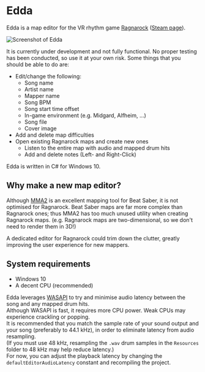 # Edda

Edda is a map editor for the VR rhythm game [Ragnarock](https://www.ragnarock-vr.com/home) ([Steam page](https://store.steampowered.com/app/1345820/Ragnarock/)).

![Screenshot of Edda](https://i.imgur.com/muLrvqV.png)

It is currently under development and not fully functional. No proper testing has been conducted, so use it at your own risk.
Some things that you should be able to do are:
- Edit/change the following:
  - Song name
  - Artist name
  - Mapper name
  - Song BPM
  - Song start time offset
  - In-game environment (e.g. Midgard, Alfheim, ...)
  - Song file
  - Cover image
- Add and delete map difficulties
- Open existing Ragnarock maps and create new ones
  - Listen to the entire map with audio and mapped drum hits
  - Add and delete notes (Left- and Right-Click)

Edda is written in C# for Windows 10.

## Why make a new map editor?

Although [MMA2](https://github.com/Shadnix-was-taken/MediocreMapper) is an excellent mapping tool for Beat Saber, it is not optimised for Ragnarock.
Beat Saber maps are far more complex than Ragnarock ones; thus MMA2 has too much unused utility when creating Ragnarock maps. 
(e.g. Ragnarock maps are two-dimensional, so we don't need to render them in 3D!)

A dedicated editor for Ragnarock could trim down the clutter, greatly improving the user experience for new mappers.

## System requirements
- Windows 10
- A decent CPU (recommended)

Edda leverages [WASAPI](https://docs.microsoft.com/en-us/windows/win32/coreaudio/wasapi) to try and minimise audio latency between the song and any mapped drum hits.  
Although WASAPI is fast, it requires more CPU power. Weak CPUs may experience crackling or popping.  
It is recommended that you match the sample rate of your sound output and your song (preferably to 44.1 kHz), in order to eliminate latency from audio resampling.  
(If you must use 48 kHz, resampling the `.wav` drum samples in the `Resources` folder to 48 kHz may help reduce latency.)  
For now, you can adjust the playback latency by changing the `defaultEditorAudioLatency` constant and recompiling the project.